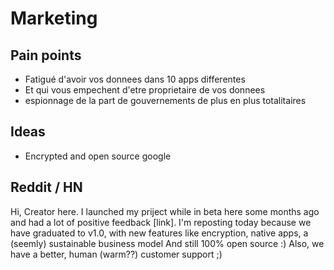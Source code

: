 # Marketing

## Pain points

* Fatigué d'avoir vos donnees dans 10 apps differentes
* Et qui vous empechent d'etre proprietaire de vos donnees
* espionnage de la part de gouvernements de plus en plus totalitaires

## Ideas

* Encrypted and open source google


## Reddit / HN

Hi, 
Creator here.
I launched my priject while in beta here some months ago and had a lot of positive feedback [link].
I'm reposting today because we have graduated to v1.0, with new features like encryption, native apps, a (seemly) sustainable business model
And still 100% open source :)
Also, we have a better, human (warm??) customer support ;)
